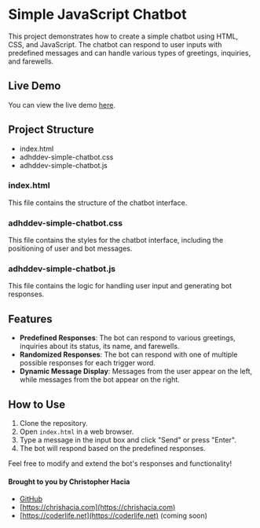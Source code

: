 # Simple JavaScript Chatbot
This project demonstrates how to create a simple chatbot using HTML, CSS, and JavaScript. The chatbot can respond to user inputs with predefined messages and can handle various types of greetings, inquiries, and farewells.

## Live Demo
You can view the live demo [here](https://adhddev.github.io/simple-chatbot/).

## Project Structure
- index.html
- adhddev-simple-chatbot.css
- adhddev-simple-chatbot.js

### index.html
This file contains the structure of the chatbot interface.

### adhddev-simple-chatbot.css
This file contains the styles for the chatbot interface, including the positioning of user and bot messages.

### adhddev-simple-chatbot.js
This file contains the logic for handling user input and generating bot responses.

## Features

- **Predefined Responses**: The bot can respond to various greetings, inquiries about its status, its name, and farewells.
- **Randomized Responses**: The bot can respond with one of multiple possible responses for each trigger word.
- **Dynamic Message Display**: Messages from the user appear on the left, while messages from the bot appear on the right.

## How to Use

1. Clone the repository.
2. Open `index.html` in a web browser.
3. Type a message in the input box and click "Send" or press "Enter".
4. The bot will respond based on the predefined responses.

Feel free to modify and extend the bot's responses and functionality!

#### Brought to you by Christopher Hacia
- [GitHub](https://github.com/chrishacia)
- [https://chrishacia.com](https://chrishacia.com)
- [https://coderlife.net](https://coderlife.net) (coming soon)